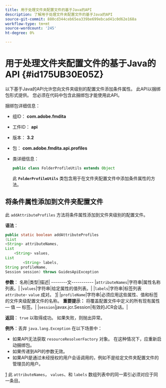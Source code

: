 ```yaml
---
title: 用于处理文件夹配置文件的基于Java的API
description: 了解用于处理文件夹配置文件的基于Java的API
source-git-commit: 880cd344ceb65ea339be699ebcad41c0d62e168a
workflow-type: tm+mt
source-wordcount: '245'
ht-degree: 0%

---
```


# 用于处理文件夹配置文件的基于Java的API {#id175UB30E05Z}

以下基于Java的API允许您向文件夹级别的配置文件添加条件属性。 此API以捆绑包形式提供。 您必须在代码中包含此捆绑包才能使用此API。

捆绑包详细信息：

- 组ID： **com.adobe.fmdita**

- 工件ID： **api**

- 版本： **3.2**

- 包： **com.adobe.fmdita.api.profiles**

- 类详细信息：

  ```JAVA
  public class FolderProfileUtils extends Object
  ```

  此 **`FolderProfileUtils`** 类包含用于在文件夹配置文件中添加条件属性的方法。


## 将条件属性添加到文件夹配置文件

此 ``addAttributeProfiles`` 方法将条件属性添加到文件夹级别的配置文件。

**语法**：

```JAVA
public static boolean addAttributeProfiles
(List
<String> attributeNames, 
List
    <String> values, 
List
        <String> labels,
String profileName, 
Session session) throws GuidesApiException
```

**参数**： 名称|类型|描述| --------文----------- |``attributeNames``|字符串|属性名称列表。| |``values``|字符串|给定属性的值列表。| |`labels`|字符串|标签列表 `attribute`- `value` 成对。 [1](#fntarg_1)| |`profileName`|字符串|必须应用这些属性、值和标签的文件夹级配置文件的名称。 **重要提示：** 将覆盖配置文件中定义的所有现有属性 — 值 — 标签。| |`session`|javax.jcr.Session|有效的JCR会话。|

**返回**：
`true` 以取得成功。 如果失败，则抛出异常。

**例外**：丢弃 ``java.lang.Exception`` 在以下场景中：

- 如果API无法获取 `resourceResolverFactory` 对象。 在这种情况下，应重新启动捆绑包。
- 如果传递到API的参数无效。
- 如果API是通过未经授权的用户会话调用的，例如不是给定文件夹配置文件的管理员的用户。

[1](#fnsrc_1) 此 `attributeNames`， `values`、和 `labels` 数组列表中的同一索引必须对应于同一条目。
